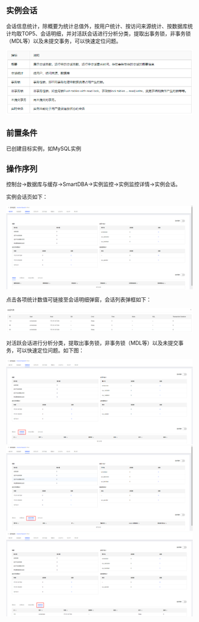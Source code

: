 ## 实例会话
会话信息统计，除概要为统计总值外，按用户统计、按访问来源统计、按数据库统计均取TOP5、会话明细，并对活跃会话进行分析分类，提取出事务锁，非事务锁（MDL等）以及未提交事务，可以快速定位问题。

![](../../image/SmartDBA/conversation1.png)

## 前置条件
已创建目标实例，如MySQL实例

## 操作序列
控制台->数据库与缓存->SmartDBA->实例监控->实例监控详情->实例会话。

实例会话页如下：

![](../../image/SmartDBA/conversation2.png) 

点击各项统计数值可链接至会话明细弹窗，会话列表弹框如下：

![](../../image/SmartDBA/conversation3.png) 
 
对活跃会话进行分析分类，提取出事务锁，非事务锁（MDL等）以及未提交事务，可以快速定位问题。如下图：

![](../../image/SmartDBA/conversation4.png) 
![](../../image/SmartDBA/conversation5.png) 
![](../../image/SmartDBA/conversation6.png) 
   
   
 


